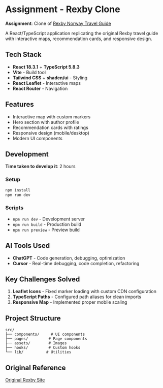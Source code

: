 # Assignment - Rexby Clone

**Assignment**: Clone of [Rexby Norway Travel Guide](https://www.rexby.com/asasteinars/norway)

A React/TypeScript application replicating the original Rexby travel guide with interactive maps, recommendation cards, and responsive design.

## Tech Stack

- **React 18.3.1** + **TypeScript 5.8.3**
- **Vite** - Build tool
- **Tailwind CSS** + **shadcn/ui** - Styling
- **React Leaflet** - Interactive maps
- **React Router** - Navigation

## Features

- Interactive map with custom markers
- Hero section with author profile
- Recommendation cards with ratings
- Responsive design (mobile/desktop)
- Modern UI components

## Development

**Time taken to develop it**: 2 hours

### Setup
```bash
npm install
npm run dev
```

### Scripts
- `npm run dev` - Development server
- `npm run build` - Production build
- `npm run preview` - Preview build

## AI Tools Used

- **ChatGPT** - Code generation, debugging, optimization
- **Cursor** - Real-time debugging, code completion, refactoring

## Key Challenges Solved

1. **Leaflet Icons** - Fixed marker loading with custom CDN configuration
2. **TypeScript Paths** - Configured path aliases for clean imports
3. **Responsive Map** - Implemented proper mobile scaling

## Project Structure

```
src/
├── components/     # UI components
├── pages/         # Page components  
├── assets/        # Images
├── hooks/         # Custom hooks
└── lib/          # Utilities
```

## Original Reference

[Original Rexby Site](https://www.rexby.com/asasteinars/norway)
